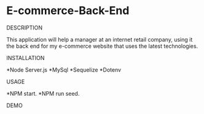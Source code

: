 # E-commerce-Back-End

DESCRIPTION

This application will help a  manager at an internet retail company, using it the back end for my e-commerce website that uses the latest technologies.

INSTALLATION

*Node Server.js
*MySql
*Sequelize
*Dotenv

USAGE

*NPM start.
*NPM run seed.

DEMO
